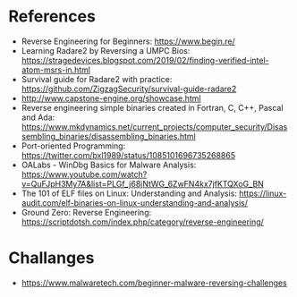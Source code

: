 # References
- Reverse Engineering for Beginners: https://www.begin.re/
- Learning Radare2 by Reversing a UMPC Bios: https://stragedevices.blogspot.com/2019/02/finding-verified-intel-atom-msrs-in.html
- Survival guide for Radare2 with practice: https://github.com/ZigzagSecurity/survival-guide-radare2
- http://www.capstone-engine.org/showcase.html
- Reverse engineering simple binaries created in Fortran, C, C++, Pascal and Ada: https://www.mkdynamics.net/current_projects/computer_security/Disassembling_binaries/disassembling_binaries.html
- Port-oriented Programming: https://twitter.com/bxl1989/status/1085101696735268865
- OALabs - WinDbg Basics for Malware Analysis: https://www.youtube.com/watch?v=QuFJpH3My7A&list=PLGf_j68jNtWG_6ZwFN4kx7jfKTQXoG_BN
- The 101 of ELF files on Linux: Understanding and Analysis: https://linux-audit.com/elf-binaries-on-linux-understanding-and-analysis/
- Ground Zero: Reverse Engineering: https://scriptdotsh.com/index.php/category/reverse-engineering/
# Challanges
- https://www.malwaretech.com/beginner-malware-reversing-challenges
